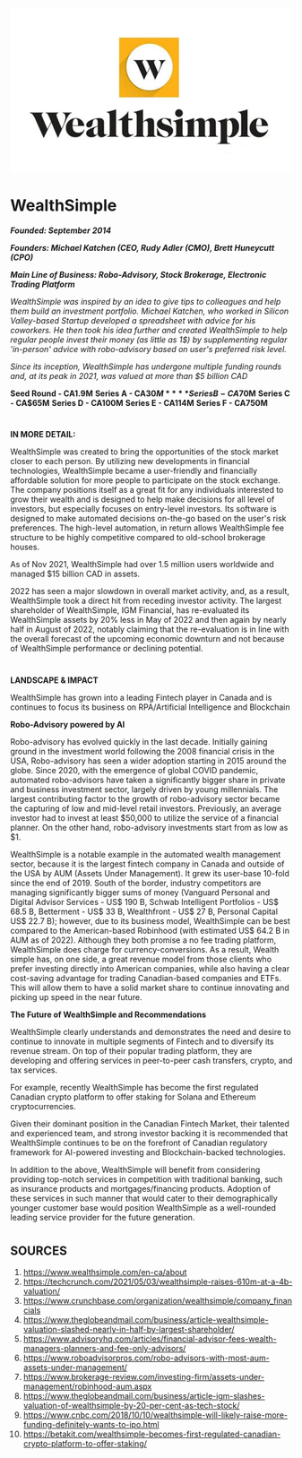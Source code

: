 ![image](WealthSimpleLogo.JPG)

# WealthSimple 

***Founded: September 2014***

***Founders: Michael Katchen (CEO, Rudy Adler (CMO), Brett Huneycutt (CPO)***

***Main Line of Business: Robo-Advisory, Stock Brokerage, Electronic Trading Platform***

*WealthSimple was inspired by an idea to give tips to colleagues and help them build an investment portfolio. Michael Katchen, who worked in Silicon Valley-based Startup developed a spreadsheet with advice for his coworkers. He then took his idea further and created WealthSimple to help regular people invest their money (as little as 1$) by supplementing regular 'in-person' advice with robo-advisory based on user's preferred risk level.*

*Since its inception, WealthSimple has undergone multiple funding rounds and, at its peak in 2021, was valued at more than $5 billion CAD*

**Seed Round - CA1.9M**
**Series A - CA$30M**
**Series B - CA$70M**
**Series C - CA$65M**
**Series D - CA100M**
**Series E - CA114M**
**Series F - CA750M**



#




**IN MORE DETAIL:**


WealthSimple was created to bring the opportunities of the stock market closer to each person. By utilizing new developments in financial technologies, WealthSimple became a user-friendly and financially affordable solution for more people to participate on the stock exchange. The company positions itself as a great fit for any individuals interested to grow their wealth and is designed to help make decisions for all level of investors, but especially focuses on entry-level investors. Its software is designed to make automated decisions on-the-go based on the user's risk preferences. The high-level automation, in return allows WealthSimple fee structure to be highly competitive compared to old-school brokerage houses.

As of Nov 2021, WealthSimple had over 1.5 million users worldwide and managed $15 billion CAD in assets.

2022 has seen a major slowdown in overall market activity, and, as a result, WealthSimple took a direct hit from receding investor activity. The largest shareholder of WealthSimple, IGM Financial, has re-evaluated its WealthSimple assets by 20% less in May of 2022 and then again by nearly half in August of 2022, notably claiming that the re-evaluation is in line with the overall forecast of the upcoming economic downturn and not because of WealthSimple performance or declining potential.

#

**LANDSCAPE & IMPACT**

WealthSimple has grown into a leading Fintech player in Canada and is continues to focus its business on RPA/Artificial Intelligence and Blockchain

**Robo-Advisory powered by AI**

Robo-advisory has evolved quickly in the last decade. Initially gaining ground in the investment world following the 2008 financial crisis in the USA, Robo-advisory has seen a wider adoption starting in 2015 around the globe. Since 2020, with the emergence of global COVID pandemic, automated robo-advisors have taken a significantly bigger share in private and business investment sector, largely driven by young millennials. The largest contributing factor to the growth of robo-advisory sector became the capturing of low and mid-level retail investors. Previously, an average investor had to invest at least $50,000 to utilize the service of a financial planner. On the other hand, robo-advisory investments start from as low as $1.

WealthSimple is a notable example in the automated wealth management sector, because it is the largest fintech company in Canada and outside of the USA by AUM (Assets Under Management). It grew its user-base 10-fold since the end of 2019. South of the border, industry competitors are managing significantly bigger sums of money (Vanguard Personal and Digital Advisor Services - US$ 190 B, Schwab Intelligent Portfolios - US$ 68.5 B, Betterment - US$ 33 B, Wealthfront - US$ 27 B, Personal Capital US$ 22.7 B); however, due to its business model, WealthSimple can be best compared to the American-based Robinhood (with estimated US$ 64.2 B in AUM as of 2022). Although they both promise a no fee trading platform, WealthSimple does charge for currency-conversions. As a result, Wealth simple has, on one side, a great revenue model from those clients who prefer investing directly into American companies, while also having a clear cost-saving advantage for trading Canadian-based companies and ETFs. This will allow them to have a solid market share to continue innovating and picking up speed in the near future.




**The Future of WealthSimple and Recommendations**

WealthSimple clearly understands and demonstrates the need and desire to continue to innovate in multiple segments of Fintech and to diversify its revenue stream. On top of their popular trading platform, they are developing and offering services in peer-to-peer cash transfers, crypto, and tax services.

For example, recently WealthSimple has become the first regulated Canadian crypto platform to offer staking for Solana and Ethereum cryptocurrencies.

Given their dominant position in the Canadian Fintech Market, their talented and experienced team, and strong investor backing it is recommended that WealthSimple continues to be on the forefront of Canadian regulatory framework for AI-powered investing and Blockchain-backed technologies. 

In addition to the above, WealthSimple will benefit from considering providing top-notch services in competition with traditional banking, such as insurance products and mortgages/financing products. Adoption of these services in such manner that would cater to their demographically younger customer base would position WealthSimple as a well-rounded leading service provider for the future generation.




#


## SOURCES

1.	https://www.wealthsimple.com/en-ca/about
2.	https://techcrunch.com/2021/05/03/wealthsimple-raises-610m-at-a-4b-valuation/
3.	https://www.crunchbase.com/organization/wealthsimple/company_financials
4.	https://www.theglobeandmail.com/business/article-wealthsimple-valuation-slashed-nearly-in-half-by-largest-shareholder/
5.	https://www.advisoryhq.com/articles/financial-advisor-fees-wealth-managers-planners-and-fee-only-advisors/
6.  https://www.roboadvisorpros.com/robo-advisors-with-most-aum-assets-under-management/
7.  https://www.brokerage-review.com/investing-firm/assets-under-management/robinhood-aum.aspx
8.  https://www.theglobeandmail.com/business/article-igm-slashes-valuation-of-wealthsimple-by-20-per-cent-as-tech-stock/
9.  https://www.cnbc.com/2018/10/10/wealthsimple-will-likely-raise-more-funding-definitely-wants-to-ipo.html
10. https://betakit.com/wealthsimple-becomes-first-regulated-canadian-crypto-platform-to-offer-staking/

[def]: WSMUM.JPG